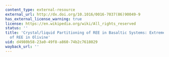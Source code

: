 ```yaml
---
content_type: external-resource
external_url: http://dx.doi.org/10.1016/0016-7037(86)90049-9
has_external_license_warning: true
license: https://en.wikipedia.org/wiki/All_rights_reserved
status: ''
title: 'Crystal/liquid Partitioning of REE in Basaltic Systems: Extreme Fractionation
  of REE in Olivine'
uid: d4980b58-23a0-49f8-a860-74b2c7618029
wayback_url: ''
---
```

